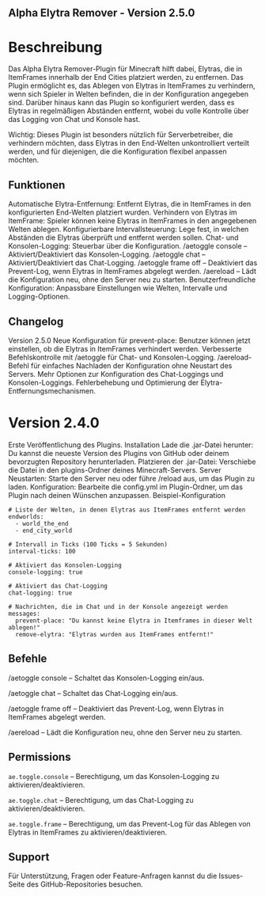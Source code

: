 ## Alpha Elytra Remover - Version 2.5.0
# Beschreibung
Das Alpha Elytra Remover-Plugin für Minecraft hilft dabei, Elytras, die in ItemFrames innerhalb der End Cities platziert werden, zu entfernen. Das Plugin ermöglicht es, das Ablegen von Elytras in ItemFrames zu verhindern, wenn sich Spieler in Welten befinden, die in der Konfiguration angegeben sind. Darüber hinaus kann das Plugin so konfiguriert werden, dass es Elytras in regelmäßigen Abständen entfernt, wobei du volle Kontrolle über das Logging von Chat und Konsole hast.

Wichtig: Dieses Plugin ist besonders nützlich für Serverbetreiber, die verhindern möchten, dass Elytras in den End-Welten unkontrolliert verteilt werden, und für diejenigen, die die Konfiguration flexibel anpassen möchten.

## Funktionen
Automatische Elytra-Entfernung: Entfernt Elytras, die in ItemFrames in den konfigurierten End-Welten platziert wurden.
Verhindern von Elytras im ItemFrame: Spieler können keine Elytras in ItemFrames in den angegebenen Welten ablegen.
Konfigurierbare Intervallsteuerung: Lege fest, in welchen Abständen die Elytras überprüft und entfernt werden sollen.
Chat- und Konsolen-Logging: Steuerbar über die Konfiguration.
/aetoggle console – Aktiviert/Deaktiviert das Konsolen-Logging.
/aetoggle chat – Aktiviert/Deaktiviert das Chat-Logging.
/aetoggle frame off – Deaktiviert das Prevent-Log, wenn Elytras in ItemFrames abgelegt werden.
/aereload – Lädt die Konfiguration neu, ohne den Server neu zu starten.
Benutzerfreundliche Konfiguration: Anpassbare Einstellungen wie Welten, Intervalle und Logging-Optionen.


## Changelog
Version 2.5.0
Neue Konfiguration für prevent-place: Benutzer können jetzt einstellen, ob die Elytras in ItemFrames verhindert werden.
Verbesserte Befehlskontrolle mit /aetoggle für Chat- und Konsolen-Logging.
/aereload-Befehl für einfaches Nachladen der Konfiguration ohne Neustart des Servers.
Mehr Optionen zur Konfiguration des Chat-Loggings und Konsolen-Loggings.
Fehlerbehebung und Optimierung der Elytra-Entfernungsmechanismen.

# Version 2.4.0
Erste Veröffentlichung des Plugins.
Installation
Lade die .jar-Datei herunter: Du kannst die neueste Version des Plugins von GitHub oder deinem bevorzugten Repository herunterladen.
Platzieren der .jar-Datei: Verschiebe die Datei in den plugins-Ordner deines Minecraft-Servers.
Server Neustarten: Starte den Server neu oder führe /reload aus, um das Plugin zu laden.
Konfiguration: Bearbeite die config.yml im Plugin-Ordner, um das Plugin nach deinen Wünschen anzupassen.
Beispiel-Konfiguration
````
# Liste der Welten, in denen Elytras aus ItemFrames entfernt werden
endworlds:
  - world_the_end
  - end_city_world

# Intervall in Ticks (100 Ticks = 5 Sekunden)
interval-ticks: 100

# Aktiviert das Konsolen-Logging
console-logging: true

# Aktiviert das Chat-Logging
chat-logging: true

# Nachrichten, die im Chat und in der Konsole angezeigt werden
messages:
  prevent-place: "Du kannst keine Elytra in Itemframes in dieser Welt ablegen!"
  remove-elytra: "Elytras wurden aus ItemFrames entfernt!"
````

## Befehle

/aetoggle console – Schaltet das Konsolen-Logging ein/aus.

/aetoggle chat – Schaltet das Chat-Logging ein/aus.

/aetoggle frame off – Deaktiviert das Prevent-Log, wenn Elytras in ItemFrames abgelegt werden.

/aereload – Lädt die Konfiguration neu, ohne den Server neu zu starten.



## Permissions

````ae.toggle.console```` – Berechtigung, um das Konsolen-Logging zu aktivieren/deaktivieren.

````ae.toggle.chat```` – Berechtigung, um das Chat-Logging zu aktivieren/deaktivieren.

````ae.toggle.frame```` – Berechtigung, um das Prevent-Log für das Ablegen von Elytras in ItemFrames zu aktivieren/deaktivieren.



## Support

Für Unterstützung, Fragen oder Feature-Anfragen kannst du die Issues-Seite des GitHub-Repositories besuchen.
